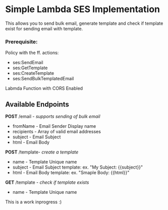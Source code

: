 # Simple Lambda SES Implementation

This allows you to send bulk email, generate template and check if template exist for sending email with template.

### Prerequisite:
 Policy with the ff. actions:
 - ses:SendEmail
 - ses:GetTemplate
 - ses:CreateTemplate
 - ses:SendBulkTemplatedEmail

 Labmda Function with CORS Enabled

## Available Endpoints
__POST__ /email - _supports sending of bulk email_
   - fromName - Email Sender Display name
   - recipients - Array of valid email addresses
   - subject - Email Subject
   - html - Email Body


__POST__ /template- _create a template_
   - name - Template Unique name
   - subject - Email Subject template: ex. "My Subject: {{subject}}"
   - html - Email Body template: ex. "Smaple Body: {{html}}"


__GET__ /template - _check if template exists_
   - name - Template Unique name


This is a work inprogress :)
